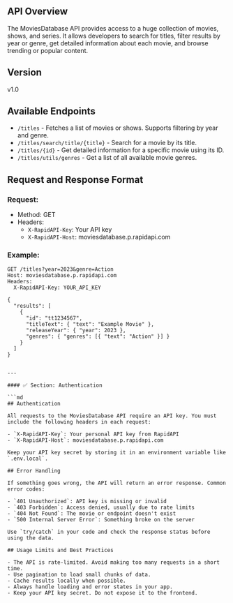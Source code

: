 ## API Overview

The MoviesDatabase API provides access to a huge collection of movies, shows, and series. It allows developers to search for titles, filter results by year or genre, get detailed information about each movie, and browse trending or popular content.

## Version

v1.0

## Available Endpoints

- `/titles` - Fetches a list of movies or shows. Supports filtering by year and genre.
- `/titles/search/title/{title}` - Search for a movie by its title.
- `/titles/{id}` - Get detailed information for a specific movie using its ID.
- `/titles/utils/genres` - Get a list of all available movie genres.

## Request and Response Format

### Request:
- Method: GET
- Headers:
  - `X-RapidAPI-Key`: Your API key
  - `X-RapidAPI-Host`: moviesdatabase.p.rapidapi.com

### Example:
```http
GET /titles?year=2023&genre=Action
Host: moviesdatabase.p.rapidapi.com
Headers:
  X-RapidAPI-Key: YOUR_API_KEY

{
  "results": [
    {
      "id": "tt1234567",
      "titleText": { "text": "Example Movie" },
      "releaseYear": { "year": 2023 },
      "genres": { "genres": [{ "text": "Action" }] }
    }
  ]
}


---

#### ✅ Section: Authentication

```md
## Authentication

All requests to the MoviesDatabase API require an API key. You must include the following headers in each request:

- `X-RapidAPI-Key`: Your personal API key from RapidAPI
- `X-RapidAPI-Host`: moviesdatabase.p.rapidapi.com

Keep your API key secret by storing it in an environment variable like `.env.local`.

## Error Handling

If something goes wrong, the API will return an error response. Common error codes:

- `401 Unauthorized`: API key is missing or invalid
- `403 Forbidden`: Access denied, usually due to rate limits
- `404 Not Found`: The movie or endpoint doesn't exist
- `500 Internal Server Error`: Something broke on the server

Use `try/catch` in your code and check the response status before using the data.

## Usage Limits and Best Practices

- The API is rate-limited. Avoid making too many requests in a short time.
- Use pagination to load small chunks of data.
- Cache results locally when possible.
- Always handle loading and error states in your app.
- Keep your API key secret. Do not expose it to the frontend.

